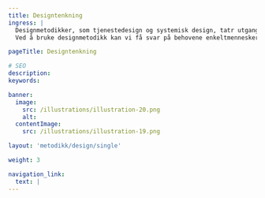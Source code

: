 ```yaml
---
title: Designtenkning
ingress: |
  Designmetodikker, som tjenestedesign og systemisk design, tatr utgangspunkt i behov. Designmetodikk gir nye måter å tilnærme seg et problem på, enten vi skal skape noe nytt eller endre noe. <br>
  Ved å bruke designmetodikk kan vi få svar på behovene enkeltmennesker har, men også behovene til samfunnet. Behovene forteller oss hvordan vi skal forstå problemer og muligheter for de brukergruppene vi skal lage noe for. Når vi tar utgangspunkt i designtenkning kan vi få svar på spørsmålene Hva? og For hvem? før vi svarer på Hvordan?

pageTitle: Designtenkning

# SEO
description:
keywords:

banner:
  image:
    src: /illustrations/illustration-20.png
    alt:
  contentImage:
    src: /illustrations/illustration-19.png

layout: 'metodikk/design/single'

weight: 3

navigation_link:
  text: |
---
```

